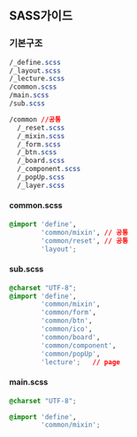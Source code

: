 ## SASS가이드

### 기본구조

```css
/_define.scss
/_layout.scss
/_lecture.scss
/common.scss
/main.scss
/sub.scss

/common //공통
  /_reset.scss
  /_mixin.scss
  /_form.scss
  /_btn.scss
  /_board.scss
  /_component.scss
  /_popUp.scss
  /_layer.scss	
```



#### common.scss

```css
@import 'define',
		'common/mixin', // 공통
		'common/reset', // 공통
		'layout';
```



#### sub.scss

```css
@charset "UTF-8";
@import 'define',
		'common/mixin',
		'common/form',
		'common/btn',
		'common/ico',
		'common/board',
		'common/component',
		'common/popUp',
		'lecture';   // page
```



#### main.scss

```css
@charset "UTF-8";

@import 'define',
  		'common/mixin';
```


